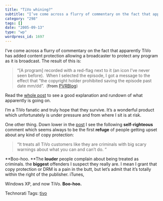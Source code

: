 ```yaml
---
title: "TiVo whining?"
subtitle: "I’ve come across a flurry of commentary on the fact that apparently TiVo has added content protectio..."
category: "298"
tags: []
date: "2005-09-13"
type: "wp"
wordpress_id: 1697
---
```

I’ve come across a flurry of commentary on the fact that apparently TiVo has added content protection allowing a broadcaster to protect any program as it is broadcast. The result of this is:

> “[A program] recorded with a red-flag next to it (an icon I’ve never seen before).  When I selected the episode, I got a message to the effect that “the copyright holder prohibited saving the episode past date mm/dd”.  (**from** [PVRBlog](http://www.pvrblog.com/pvr/2005/09/tivo_72_os_adds.html))

Read the [whole post](http://www.pvrblog.com/pvr/2005/09/tivo_72_os_adds.html) to see a good explanation and rundown of what apparently is going on.

I’m a TiVo fanatic and truly hope that they survive. It’s a wonderful product which unfortunately is under pressure and from where I sit is at risk.

One other thing. Down lower in the [post](http://www.pvrblog.com/pvr/2005/09/tivo_72_os_adds.html) I see the following **self-righteous** comment which seems always to be the first **refuge** of people getting upset about any kind of copy protection:

> “It treats all TiVo customers like they are criminals with big scary warnings about what you can and can’t do. “

**Boo-hoo. **The **louder** people complain about being treated as criminals. the **biggest** offenders I suspect they really are. I mean I grant that copy protection or DRM is a pain in the butt, but let’s admit that it’s totally within the right of the publisher. iTunes, 

Windows XP, and now TiVo. **Boo-hoo.**

Technorati Tags: [tivo](http://www.technorati.com/tag/tivo)